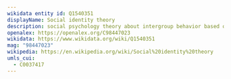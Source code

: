 ```yaml
---
wikidata entity id: Q1540351
displayName: Social identity theory
description: social psychology theory about intergroup behavior based on perceived group status differences, perceived legitimacy and stability of status differences, and perceived mobility between groups
openalex: https://openalex.org/C98447023
wikidata: https://www.wikidata.org/wiki/Q1540351
mag: "98447023"
wikipedia: https://en.wikipedia.org/wiki/Social%20identity%20theory
umls_cui:
  - C0037417
---
```

